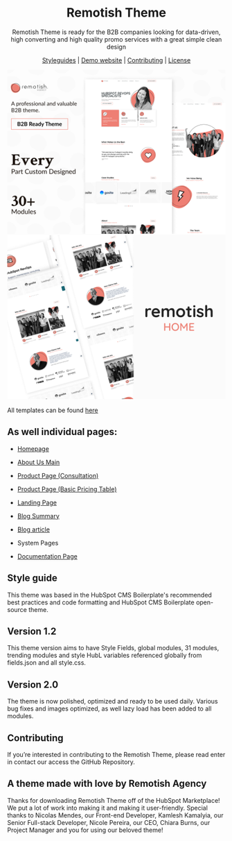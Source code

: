 <h1 align="center">Remotish Theme</h1>

<p align="center">
  Remotish Theme is ready for the B2B companies looking for data-driven, high converting and high quality promo services with a great simple clean design
</p>

<p align="center">
  <a href="https://github.com/DreamDevourer/remotish-theme/blob/main/STYLEGUIDE.md">Styleguides</a> |
  <a href=" ">Demo website</a> |
  <a href="https://github.com/DreamDevourer/remotish-theme/blob/main/CONTRIBUTING.md">Contributing</a> |
  <a href="https://github.com/DreamDevourer/remotish-theme/blob/main/LICENSE">License</a>
</p>

<img src="https://github.com/DreamDevourer/remotish-theme/blob/main/images/Demo/Cover.jpg?raw=true"></img>
<br>
<img src="https://github.com/DreamDevourer/remotish-theme/blob/main/images/Demo/Thumbnail%20Homepage.jpg?raw=true"></img>
<br>

All templates can be found [here](https://www.remotish.agency/remotish-theme)

## As well individual pages:

- [Homepage](https://app.hubspot.com/content/3428648/edit/48485866790/content)
    
- [About Us Main](https://app.hubspot.com/content/3428648/edit/48486085548/content)
    
- [Product Page (Consultation)](https://app.hubspot.com/content/3428648/edit/48497743186/content)
    
- [Product Page (Basic Pricing Table)](https://app.hubspot.com/content/3428648/edit/48559689132/content)
    
- [Landing Page](https://app.hubspot.com/content/3428648/edit/48491489362/content)
    
- [Blog Summary](https://www.remotish.agency/remotish-demo/blog)
    
- [Blog article](https://www.remotish.agency/remotish-demo/blog)
    
- System Pages
    
- [Documentation Page](https://www.remotish.agency/remotish-theme/documentation)
    

## Style guide

This theme was based in the HubSpot CMS Boilerplate's recommended best practices and code formatting and HubSpot CMS Boilerplate open-source theme.

## Version 1.2

This theme version aims to have Style Fields, global modules, 31 modules, trending modules and style HubL variables referenced globally from fields.json and all style.css.

## Version  2.0

The theme is now polished, optimized and ready to be used daily. Various bug fixes and images optimized, as well lazy load has been added to all modules.

## Contributing

If you’re interested in contributing to the Remotish Theme, please read enter in contact our access the GitHub Repository.

## A theme made with love by Remotish Agency

Thanks for downloading Remotish Theme off of the HubSpot Marketplace! We put a lot of work into making it and making it user-friendly. Special thanks to Nicolas Mendes, our Front-end Developer, Kamlesh Kamalyia, our Senior Full-stack Developer, Nicole Pereira, our CEO, Chiara Burns, our Project Manager and you for using our beloved theme!
